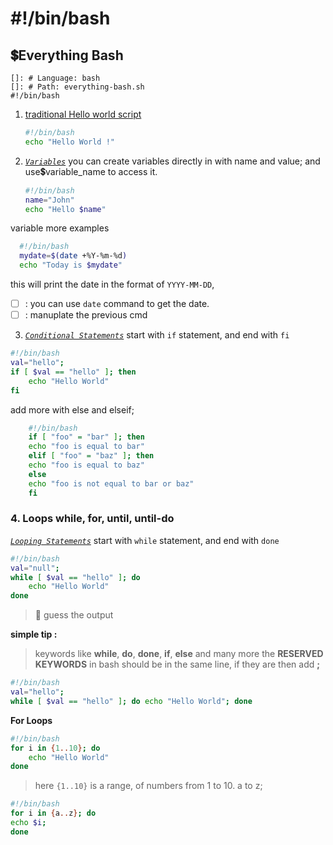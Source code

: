 # #!/bin/bash

## 💲Everything Bash

    []: # Language: bash
    []: # Path: everything-bash.sh
    #!/bin/bash

1. [traditional Hello world script](./helloWorld.sh)

    ```bash
    #!/bin/bash
    echo "Hello World !"
    ```

2. *[`Variables`](./variable.sh)*
you can create variables directly in with name and value;
and use💲variable_name to access it.

    ```bash
    #!/bin/bash
    name="John"
    echo "Hello $name"
    ```

variable more examples

  ```bash
    #!/bin/bash
    mydate=$(date +%Y-%m-%d)
    echo "Today is $mydate"    
 ```

this will print the date in the format of `YYYY-MM-DD`,

- [ ] : you can use `date` command to get the date.
- [ ] : manuplate the previous cmd

3. *[`Conditional Statements`](./conditional.sh)*
start with `if` statement, and end with `fi`

```bash
#!/bin/bash
val="hello";
if [ $val == "hello" ]; then
    echo "Hello World"
fi
```

add more with else and elseif;
```bash
    #!/bin/bash
    if [ "foo" = "bar" ]; then
    echo "foo is equal to bar"
    elif [ "foo" = "baz" ]; then
    echo "foo is equal to baz"
    else
    echo "foo is not equal to bar or baz"
    fi
```



### 4. Loops while, for, until, until-do

*[`Looping Statements`](./loop.sh)*
start with `while` statement, and end with `done`

```bash
#!/bin/bash
val="null";
while [ $val == "hello" ]; do
    echo "Hello World"
done
```
> 🤔 guess the output

**simple tip :**
> keywords like **while**, **do**, **done**, **if**, **else**
> and many more the **RESERVED KEYWORDS** in bash should be in the same line, if they are then add **;**

```bash
#!/bin/bash
val="hello";
while [ $val == "hello" ]; do echo "Hello World"; done
```

<!-- for loops -->
**For Loops**

```bash
#!/bin/bash
for i in {1..10}; do
    echo "Hello World"
done
```
> here `{1..10}` is a range, of numbers from 1 to 10.
> a to z;

```bash
#!/bin/bash
for i in {a..z}; do
echo $i;
done
```
